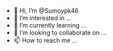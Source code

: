 - 👋 Hi, I’m @Sumoypk46
- 👀 I’m interested in ...
- 🌱 I’m currently learning ...
- 💞️ I’m looking to collaborate on ...
- 📫 How to reach me ...

<!---
Sumoypk46/Sumoypk46 is a ✨ special ✨ repository because its `README.md` (this file) appears on your GitHub profile.
You can click the Preview link to take a look at your changes.
--->
